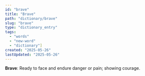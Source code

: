 ```yaml
---
id: "brave"
title: "Brave"
path: "dictionary/brave"
slug: "brave"
type: "dictionary_entry"
tags: 
  - "words" 
  - "new-word"
  - "dictionary"]
created: "2025-05-26"
lastUpdated: "2025-05-26"
---
```


**Brave**: Ready to face and endure danger or pain; showing courage.
